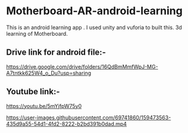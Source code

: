 # Motherboard-AR-android-learning
This is an android learning app . I used unity and vuforia  to built this. 3d learning of Motherboard.

## Drive link for android file:-
https://drive.google.com/drive/folders/16QdBmMmfWpJ-MG-A7tntkk625W4_o_Du?usp=sharing


## Youtube link:-
https://youtu.be/5mYjfpW75y0

https://user-images.githubusercontent.com/69741860/159473563-435d9a55-54d1-4fd2-8222-b2bd391b0dad.mp4

